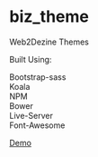# biz_theme
Web2Dezine Themes

Built Using:

Bootstrap-sass<br />
Koala<br />
NPM<br />
Bower<br />
Live-Server<br />
Font-Awesome

<a href="http://web2dezine.com/biz_theme/" target="_blank">Demo</a>
